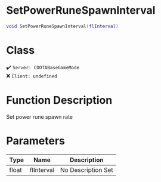 # SetPowerRuneSpawnInterval
```lua
void SetPowerRuneSpawnInterval(flInterval)
```
# Class
✔️ `Server: CDOTABaseGameMode`  
❌ `Client: undefined`  

# Function Description
Set power rune spawn rate
# Parameters
Type|Name|Description
--|--|--
float|flInterval|No Description Set
